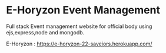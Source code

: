 # E-Horyzon Event Management

Full stack  Event management website for official body using ejs,express,node and mongodb.

E-Horyzon : https://e-horyzon-22-saveiors.herokuapp.com/
